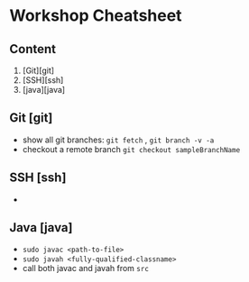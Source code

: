 # Workshop Cheatsheet

## Content

1. [Git][git]
2. [SSH][ssh]
3. [java][java]


## Git [git]

* show all git branches: `git fetch` , `git branch -v -a`
* checkout a remote branch	`git checkout sampleBranchName`

## SSH [ssh]

* 

## Java [java]

* `sudo javac <path-to-file>`
* `sudo javah <fully-qualified-classname>`
* call both javac and javah from `src` 

